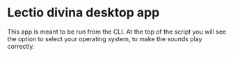 # Lectio divina desktop app

This app is meant to be run from the CLI. At the top of the script you will see the option to select your operating system, to make the sounds play correctly.
